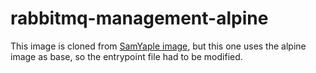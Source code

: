 # rabbitmq-management-alpine
This image is cloned from [SamYaple image](https://github.com/SamYaple/rabbitmq-clusterer), but this one uses the alpine image as base, so the entrypoint file had to be modified.